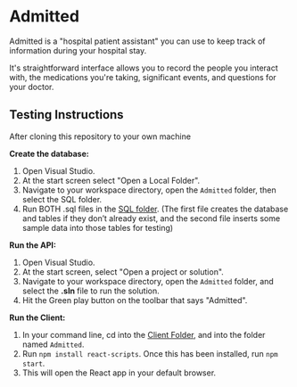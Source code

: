# Admitted

Admitted is a "hospital patient assistant" you can use to keep track of information during your hospital stay. 

It's straightforward interface allows you to record the people you interact with, the medications you're taking, significant events, and questions for your doctor.

## Testing Instructions

After cloning this repository to your own machine

**Create the database:**
1. Open Visual Studio.
2. At the start screen select "Open a Local Folder".
4. Navigate to your workspace directory, open the `Admitted` folder, then select the SQL folder.
5. Run BOTH .sql files in the [SQL folder](https://github.com/guacajoely/Admitted/tree/main/SQL). (The first file creates the database and tables if they don’t already exist, and the second file inserts some sample data into those tables for testing)

**Run the API:**
1. Open Visual Studio.
2. At the start screen, select "Open a project or solution".
3. Navigate to your workspace directory, open the `Admitted` folder, and select the **.sln** file to run the solution.
4. Hit the Green play button on the toolbar that says "Admitted".

**Run the Client:**
1. In your command line, cd into the [Client Folder](https://github.com/guacajoely/Admitted/tree/main/Admitted/Client/admitted), and into the folder named `Admitted`.
2. Run `npm install react-scripts`. Once this has been installed, run `npm start`.
3. This will open the React app in your default browser.

   
